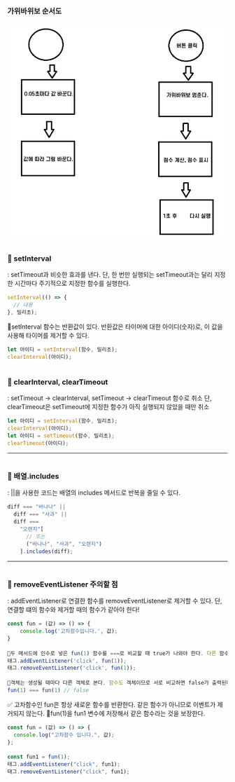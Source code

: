 # <h3> 가위바위보 순서도

![Alt text](image.png)

# <h3> 🔗 setInterval

: setTimeout과 비슷한 효과를 낸다. 단, 한 번만 실행되는 setTimeout과는 달리 지정한 시간마다 주기적으로 지정한 함수를 실행한다.

```javascript
setInterval(() => {
  // 내용
}, 밀리초);
```

🔻setInterval 함수는 반환값이 있다. 반환값은 타이머에 대한 아이디(숫자)로, 이 값을 사용해 타이머를 제거할 수 있다.

```javascript
let 아이디 = setInterval(함수, 밀리초);
clearInterval(아이디);
```

# <h3> 🔗 clearInterval, clearTimeout

: setTimeout -> clearInterval, setTimeout -> clearTimeout 함수로 취소
단, clearTimeout은 setTimeout에 지정한 함수가 아직 실행되지 않았을 때만 취소

```javascript
let 아이디 = setInterval(함수, 밀리초);
clearInterval(아이디);
let 아이디 = setTimeout(함수, 밀리초);
clearTimeout(아이디);
```

<hr />

# <h3> 🔗 배열.includes

: ||을 사용한 코드는 배열의 includes 메서드로 반복을 줄일 수 있다.

```javascript
diff === "바나나" ||
  diff === "사과" ||
  diff ===
    "오렌지"[
      // 또는
      ("바나나", "사과", "오렌지")
    ].includes(diff);
```

<hr />

# <h3> 🔗 removeEventListener 주의할 점

: addEventListener로 연결한 함수를 removeEventListener로 제거할 수 있다. 단, 연결할 떄의 함수와 제거할 때의 함수가 같아야 한다!

```javascript
const fun = (값) => () => {
    console.log('고차함수입니다.', 값);
}

🔻두 메서드에 인수로 넣은 fun(1) 함수를 ===로 비교할 때 true가 나와야 한다. 다른 함수를 넣으면 이벤트가 제거되지 않는다.
태그.addEventListener('click', fun(1));
태그.removeEventListener('click', fun(1));

🔻객체는 생성될 때마다 다른 객체로 본다. 함수도 객체이므로 서로 비교하면 false가 출력된다.
fun(1) === fun(1) // false
```

✅ 고차함수인 fun은 항상 새로운 함수를 반환한다. 같은 함수가 아니므로 이벤트가 제거되지 않는다.
🔻fun(1)을 fun1 변수에 저장해서 같은 함수라는 것을 보장한다.

```javascript
const fun = (값) => () => {
  console.log("고차함수 입니다.", 값);
};

const fun1 = fun(1);
태그.addEventListener("click", fun1);
태그.removeEventListener("click", fun1);
```
